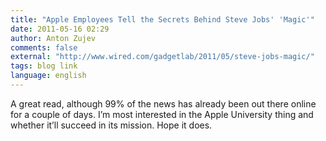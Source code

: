 ```yaml
---
title: "Apple Employees Tell the Secrets Behind Steve Jobs' 'Magic'"
date: 2011-05-16 02:29
author: Anton Zujev
comments: false
external: "http://www.wired.com/gadgetlab/2011/05/steve-jobs-magic/"
tags: blog link
language: english
---
```


A great read, although 99% of the news has already been out there online for a couple of days. I’m most interested in the Apple University thing and whether it’ll succeed in its mission. Hope it does.
